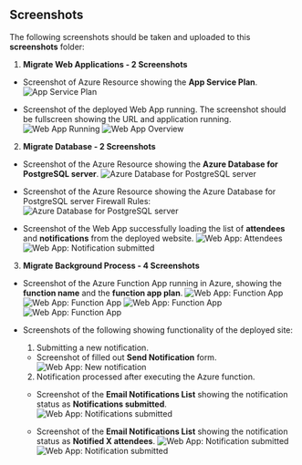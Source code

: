 ## Screenshots

The following screenshots should be taken and uploaded to this **screenshots** folder:

1. **Migrate Web Applications - 2 Screenshots**
 - Screenshot of Azure Resource showing the **App Service Plan**.
  ![App Service Plan](azure_app_service_plan.png)

 - Screenshot of the deployed Web App running. The screenshot should be fullscreen showing the URL and application running.
  ![Web App Running](azure_wep_app_deployed.png)
  ![Web App Overview](azure_web_app_overview.png)

2. **Migrate Database - 2 Screenshots**
 - Screenshot of the Azure Resource showing the **Azure Database for PostgreSQL server**.
  ![Azure Database for PostgreSQL server](azure_postgres_single_server.png)

 - Screenshot of the Azure Resource showing the Azure Database for PostgreSQL server Firewall Rules:
  ![Azure Database for PostgreSQL server](azure_postgres_all_ips_firewall_rule.png)


 - Screenshot of the Web App successfully loading the list of **attendees** and **notifications** from the deployed website.
  ![Web App: Attendees](azure_web_app_attendees_page.png)
  ![Web App: Notification submitted](azure_web_app_sent_notifications.png)

3. **Migrate Background Process - 4 Screenshots**
 - Screenshot of the Azure Function App running in Azure, showing the **function name** and the **function app plan**.
  ![Web App: Function App](azure_function_app_overview.png)
  ![Web App: Function App](azure_function_app_configutation.png)
  ![Web App: Function App](azure_function_app_execution.png)
  ![Web App: Function App](azure_function_app_integration.png)


 - Screenshots of the following showing functionality of the deployed site:
    1. Submitting a new notification.
      - Screenshot of filled out **Send Notification** form.
      ![Web App: New notification](azure_web_app_create_notification.png)

    2. Notification processed after executing the Azure function.
      - Screenshot of the **Email Notifications List** showing the notification status as **Notifications submitted**.
      ![Web App: Notifications submitted](azure_web_app_sent_notifications.png)

      - Screenshot of the **Email Notifications List** showing the notification status as **Notified X attendees**.
      ![Web App: Notification submitted](azure_web_app_sent_notifications.png)
      ![Web App: Notification submitted](postgres_sent_notifications.png)
      